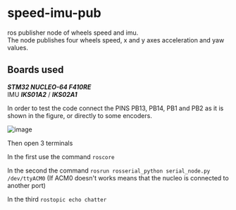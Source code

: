 # speed-imu-pub
ros publisher node of wheels speed and imu.   
The node publishes four wheels speed, x and y axes acceleration and yaw values.

## Boards used
***STM32 NUCLEO-64 F410RE***    
IMU ***IKS01A2*** / ***IKS02A1***

In order to test the code connect the PINS PB13, PB14, PB1 and PB2 as it is shown in the figure, or directly to some encoders.

![image](https://user-images.githubusercontent.com/115342258/224169768-62fede09-32b7-47fc-b086-630190e35790.png)

Then open 3 terminals

In the first use the command ```roscore```

In the second the command ```rosrun rosserial_python serial_node.py /dev/ttyACM0``` (If ACM0 doesn't works means that the nucleo is connected to another port)

In the third ```rostopic echo chatter```
